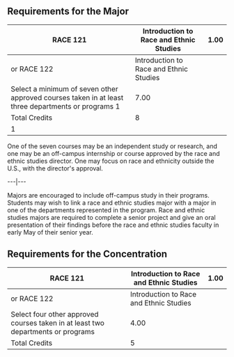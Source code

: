 

##  Requirements for the Major

RACE 121  |  Introduction to Race and Ethnic Studies  |  1.00  
---|---|---  
or RACE 122  |  Introduction to Race and Ethnic Studies  
Select a minimum of seven other approved courses taken in at least three departments or programs  1  |  7.00  
Total Credits  |  8  
1  |

One of the seven courses may be an independent study or research, and one may be an off-campus internship or course approved by the race and ethnic studies director. One may focus on race and ethnicity outside the U.S., with the director's approval.  
  
---|---  
  
Majors are encouraged to include off-campus study in their programs. Students may wish to link a race and ethnic studies major with a major in one of the departments represented in the program. Race and ethnic studies majors are required to complete a senior project and give an oral presentation of their findings before the race and ethnic studies faculty in early May of their senior year.

##  Requirements for the Concentration

RACE 121  |  Introduction to Race and Ethnic Studies  |  1.00  
---|---|---  
or RACE 122  |  Introduction to Race and Ethnic Studies  
Select four other approved courses taken in at least two departments or programs  |  4.00  
Total Credits  |  5

